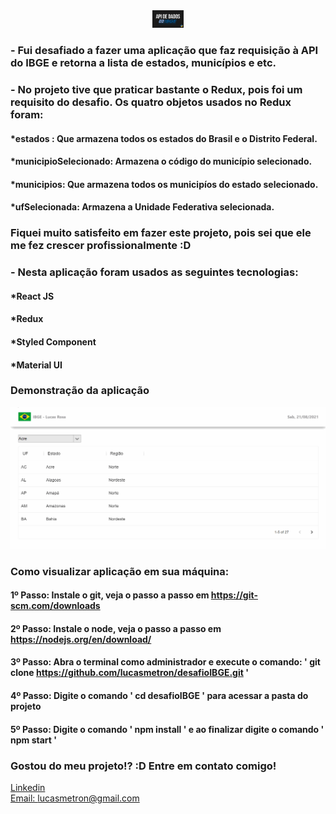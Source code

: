 <div align="center">
  <img src="./src/assets/ibge.jpg" alt="Podcastr logo" style='width: 50px'>
  
</div>

### - Fui desafiado a fazer uma aplicação que faz requisição à API do IBGE e retorna a lista de estados, municípios e etc.
### - No projeto tive que praticar bastante o Redux, pois foi um requisito do desafio. Os quatro objetos usados no Redux foram:
#### *estados : Que armazena todos os estados do Brasil e o Distrito Federal.
#### *municipioSelecionado: Armazena o código do município selecionado.
#### *municipios: Que armazena todos os municipíos do estado selecionado.
#### *ufSelecionada: Armazena a Unidade Federativa selecionada.

### Fiquei muito satisfeito em fazer este projeto, pois sei que ele me fez crescer profissionalmente :D
### - Nesta aplicação foram usados as seguintes tecnologias:

#### *React JS
#### *Redux
#### *Styled Component
#### *Material UI


### Demonstração da aplicação
![Tela inicial](./src/assets/ibge.gif)


### Como visualizar aplicação em sua máquina:

#### 1º Passo: Instale o git, veja o passo a passo em https://git-scm.com/downloads
#### 2º Passo: Instale o node, veja o passo a passo em https://nodejs.org/en/download/
#### 3º Passo: Abra o terminal como administrador e execute o comando: ' git clone https://github.com/lucasmetron/desafioIBGE.git '
#### 4º Passo: Digite o comando ' cd desafioIBGE ' para acessar a pasta do projeto
#### 5º Passo: Digite o comando ' npm install ' e ao finalizar digite o comando ' npm start '


### Gostou do meu projeto!? :D Entre em contato comigo! 
[Linkedin](https://www.linkedin.com/in/lucas-rosa-058683102/) <br/>
[Email: lucasmetron@gmail.com](mailto:lucasmetron@gmail.com)
